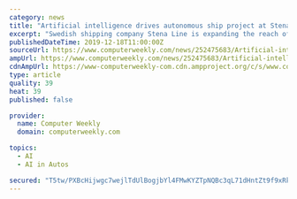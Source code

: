 ```yaml
---
category: news
title: "Artificial intelligence drives autonomous ship project at Stena Line"
excerpt: "Swedish shipping company Stena Line is expanding the reach of artificial intelligence (AI ... controlled from a command centre using the operating mobile network.” The self-driving MilliAmpère is equipped with sensors that record its surroundings ..."
publishedDateTime: 2019-12-18T11:00:00Z
sourceUrl: https://www.computerweekly.com/news/252475683/Artificial-intelligence-drives-autonomous-ship-project-at-Stena-Line
ampUrl: https://www.computerweekly.com/news/252475683/Artificial-intelligence-drives-autonomous-ship-project-at-Stena-Line?amp=1
cdnAmpUrl: https://www-computerweekly-com.cdn.ampproject.org/c/s/www.computerweekly.com/news/252475683/Artificial-intelligence-drives-autonomous-ship-project-at-Stena-Line?amp=1
type: article
quality: 39
heat: 39
published: false

provider:
  name: Computer Weekly
  domain: computerweekly.com

topics:
  - AI
  - AI in Autos

secured: "T5tw/PXBcHijwgc7wejlTdUlBogjbYl4FMwKYZTpNQBc3qL71dHntZt9f9xRk/KEe0uLOf4fQWdMdq4gpv48pUiLC6KoHCdZBqIVWy5icWpbLrWAYU/+BHxCCbulun8UUb+fY4gT8+XQgDQttnJa4iTz8UIEU4lbAcPgE+bVwa5DoKa/sudmlj0ZdK6w8ob0T/vmmJf2QL9fWl9ia2ySSesrYj4ggyyTXBNu2xvdyfvGUAxwFwb1bl+/lSlrRUuNxkdCtXnwce3x4tA6CZi8sw==;H1BaBdf5Uh7Q9WsGBZTOew=="
---
```


